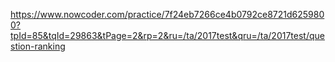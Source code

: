 https://www.nowcoder.com/practice/7f24eb7266ce4b0792ce8721d6259800?tpId=85&tqId=29863&tPage=2&rp=2&ru=/ta/2017test&qru=/ta/2017test/question-ranking